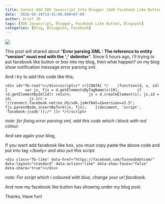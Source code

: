```yaml
---
title: Cannot Add SDK Javascript Into Blogger [Add Facebook Like Button]
date: '2016-03-19T14:41:00.000+07:00'
author: Arief JR
tags: [SDK Javascript, Blogger, Facebook Like Button, Blogspot]
categories: [Blog, Blosgpsot, Facebook]
---
```


![](https://3.bp.blogspot.com/-o4l7G91I328/Vuz9GTrd4fI/AAAAAAAADDU/XicRiPT59G8w-sXo7l9yfUrPpu2P32cXA/s1600/Screenshot_20160319_141138.png)

This post will shared about "**Error parsing XML : The reference to entity “version” must end with the ';' delimiter**". Since 5 hours ago, i'll trying to put facebook like button or box into my blog, then what happen? on my blog show notification message error parsing xml.  

And i try to add this code like this;

```
<div id="fb-root"></div><script>/* <![CDATA[ */    (function(d, s, id) {        var js, fjs = d.getElementsByTagName(s)[0];        if (d.getElementById(id)) return;        js = d.createElement(s); js.id = id;        js.src = "//connect.facebook.net/en_US/sdk.js#xfbml=1&version=v2.5";        fjs.parentNode.insertBefore(js, fjs);    }(document, 'script', 'facebook-jssdk'));/* ]]> */</script>
```

_note: for fixing error parsing xml, add this code which i block with red colour._  

And see again your blog,  

If you want add facebook like box, you must copy paste the above code and put into tag &lt;/body&gt; and also put this script:

```
<div class="fb-like" data-href="https://facebook.com/Tuxnoobdotcom/" data-layout="standard" data-action="like" data-show-faces="false" data-share="true"></div>
```

_note: For script which i coloured with blue, change your url facebook_.  

And now my facebook like button has showing under my blog post.  

Thanks, Have fun!
